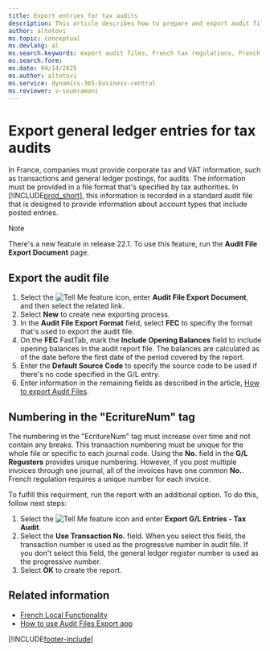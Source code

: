 ```yaml
---
title: Export entries for tax audits
description: This article describes how to prepare and export audit files to comply with the specified tax regulations in France.
author: altotovi
ms.topic: conceptual
ms.devlang: al
ms.search.keywords: export audit files, French tax regulations, French version, tax audits
ms.search.form: 
ms.date: 04/14/2025
ms.author: altotovi
ms.service: dynamics-365-business-central
ms.reviewer: v-soumramani
---
```


# Export general ledger entries for tax audits

In France, companies must provide corporate tax and VAT information, such as transactions and general ledger postings, for audits. The information must be provided in a file format that's specified by tax authorities. In [!INCLUDE[prod_short](../../includes/prod_short.md)], this information is recorded in a standard audit file that is designed to provide information about account types that include posted entries.

> [!NOTE]
> There's a new feature in release 22.1. To use this feature, run the **Audit File Export Document** page.

## Export the audit file

1. Select the ![Tell Me feature](../../media/ui-search/search_small.png "Tell me what you want to do") icon, enter **Audit File Export Document**, and then select the related link.
1. Select **New** to create new exporting process.
1. In the **Audit File Export Format** field, select **FEC** to specifiy the format that's used to export the audit file.  
1. On the **FEC** FastTab, mark the **Include Opening Balances** field to include opening balances in the audit report file. The balances are calculated as of the date before the first date of the period covered by the report.
1. Enter the **Default Source Code** to specify the source code to be used if there's no code specified in the G/L entry.
1. Enter information in the remaining fields as described in the article, [How to export Audit Files](../../finance-how-to-export-audit-files.md).

## Numbering in the "EcritureNum" tag

The numbering in the "EcritureNum" tag must increase over time and not contain any breaks. This transaction numbering must be unique for the whole file or specific to each journal code. Using the **No.** field in the **G/L Regusters** provides unique numbering. However, if you post multiple invoices through one journal, all of the invoices have one common **No.**. French regulation requires a unique number for each invoice.  

To fulfill this requirment, run the report with an additional option. To do this, follow next steps:  

1. Select the ![Tell Me feature](../../media/ui-search/search_small.png "Tell me what you want to do") icon and enter **Export G/L Entries - Tax Audit**.
1. Select the **Use Transaction No.** field. When you select this field, the transaction number is used as the progressive number in audit file. If you don't select this field, the general ledger register number is used as the progressive number.
1. Select **OK** to create the report.  

## Related information

- [French Local Functionality](france-local-functionality.md)
- [How to use Audit Files Export app](../../finance-how-to-export-audit-files.md)

[!INCLUDE[footer-include](../../includes/footer-banner.md)]
